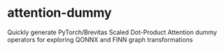 # attention-dummy
Quickly generate PyTorch/Brevitas Scaled Dot-Product Attention dummy operators for exploring QONNX and FINN graph transformations

